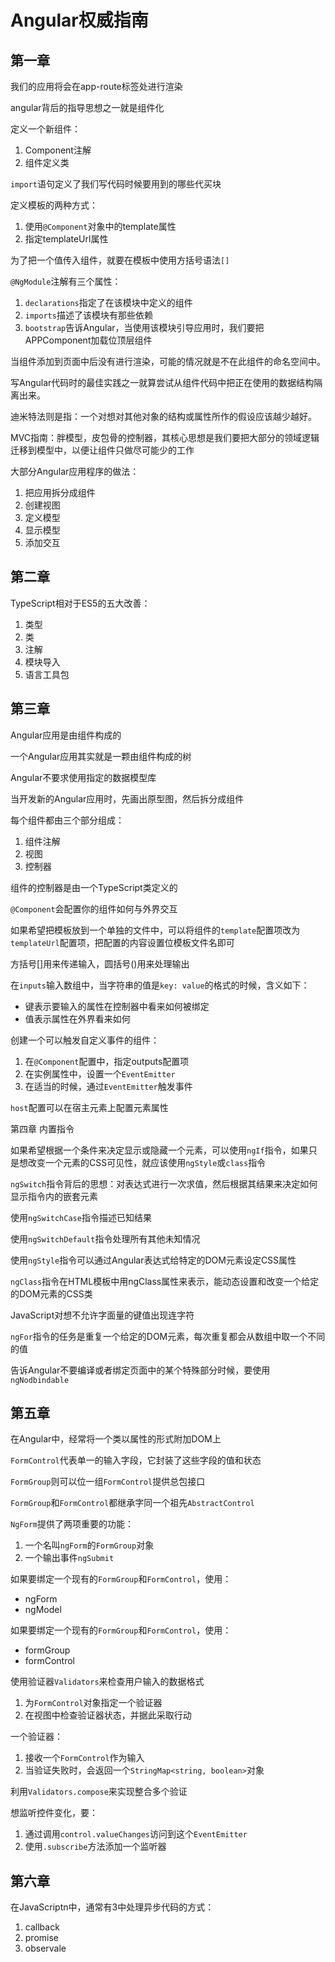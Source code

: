 # Angular权威指南

## 第一章

我们的应用将会在app-route标签处进行渲染

angular背后的指导思想之一就是组件化

定义一个新组件：

1. Component注解
2. 组件定义类

`import`语句定义了我们写代码时候要用到的哪些代买块

定义模板的两种方式：

1. 使用`@Component`对象中的template属性
2. 指定templateUrl属性

为了把一个值传入组件，就要在模板中使用方括号语法`[]`

`@NgModule`注解有三个属性：

1. `declarations`指定了在该模块中定义的组件
2. `imports`描述了该模块有那些依赖
3. `bootstrap`告诉Angular，当使用该模块引导应用时，我们要把APPComponent加载位顶层组件

当组件添加到页面中后没有进行渲染，可能的情况就是不在此组件的命名空间中。

写Angular代码时的最佳实践之一就算尝试从组件代码中把正在使用的数据结构隔离出来。

迪米特法则是指：一个对想对其他对象的结构或属性所作的假设应该越少越好。

MVC指南：胖模型，皮包骨的控制器，其核心思想是我们要把大部分的领域逻辑迁移到模型中，以便让组件只做尽可能少的工作

大部分Angular应用程序的做法：

1. 把应用拆分成组件
2. 创建视图
3. 定义模型
4. 显示模型
5. 添加交互

## 第二章

TypeScript相对于ES5的五大改善：

1. 类型
2. 类
3. 注解
4. 模块导入
5. 语言工具包

## 第三章

Angular应用是由组件构成的

一个Angular应用其实就是一颗由组件构成的树

Angular不要求使用指定的数据模型库

当开发新的Angular应用时，先画出原型图，然后拆分成组件

每个组件都由三个部分组成：

1. 组件注解
2. 视图
3. 控制器

组件的控制器是由一个TypeScript类定义的

`@Component`会配置你的组件如何与外界交互

如果希望把模板放到一个单独的文件中，可以将组件的`template`配置项改为`templateUrl`配置项，把配置的内容设置位模板文件名即可

方括号[]用来传递输入，圆括号()用来处理输出

在`inputs`输入数组中，当字符串的值是`key: value`的格式的时候，含义如下：

* 键表示要输入的属性在控制器中看来如何被绑定
* 值表示属性在外界看来如何

创建一个可以触发自定义事件的组件：

1. 在`@Component`配置中，指定outputs配置项
2. 在实例属性中，设置一个`EventEmitter`
3. 在适当的时候，通过`EventEmitter`触发事件

`host`配置可以在宿主元素上配置元素属性

第四章 内置指令

如果希望根据一个条件来决定显示或隐藏一个元素，可以使用`ngIf`指令，如果只是想改变一个元素的CSS可见性，就应该使用`ngStyle`或`class`指令

`ngSwitch`指令背后的思想：对表达式进行一次求值，然后根据其结果来决定如何显示指令内的嵌套元素

使用`ngSwitchCase`指令描述已知结果

使用`ngSwitchDefault`指令处理所有其他未知情况

使用`ngStyle`指令可以通过Angular表达式给特定的DOM元素设定CSS属性

`ngClass`指令在HTML模板中用ngClass属性来表示，能动态设置和改变一个给定的DOM元素的CSS类

JavaScript对想不允许字面量的键值出现连字符

`ngFor`指令的任务是重复一个给定的DOM元素，每次重复都会从数组中取一个不同的值

告诉Angular不要编译或者绑定页面中的某个特殊部分时候，要使用`ngNodbindable`

## 第五章

在Angular中，经常将一个类以属性的形式附加DOM上

`FormControl`代表单一的输入字段，它封装了这些字段的值和状态

`FormGroup`则可以位一组`FormControl`提供总包接口

`FormGroup`和`FormControl`都继承字同一个祖先`AbstractControl`

`NgForm`提供了两项重要的功能：

1. 一个名叫`ngForm`的`FormGroup`对象
2. 一个输出事件`ngSubmit`

如果要绑定一个现有的`FormGroup`和`FormControl`，使用：

* ngForm
* ngModel

如果要绑定一个现有的`FormGroup`和`FormControl`，使用：

* formGroup
* formControl

使用验证器`Validators`来检查用户输入的数据格式

1. 为`FormControl`对象指定一个验证器
2. 在视图中检查验证器状态，并据此采取行动

一个验证器：

1. 接收一个`FormControl`作为输入
2. 当验证失败时，会返回一个`StringMap<string, boolean>`对象

利用`Validators.compose`来实现整合多个验证

想监听控件变化，要：

1. 通过调用`control.valueChanges`访问到这个`EventEmitter`
2. 使用`.subscribe`方法添加一个监听器

## 第六章

在JavaScriptn中，通常有3中处理异步代码的方式：

1. callback
2. promise
3. observale
